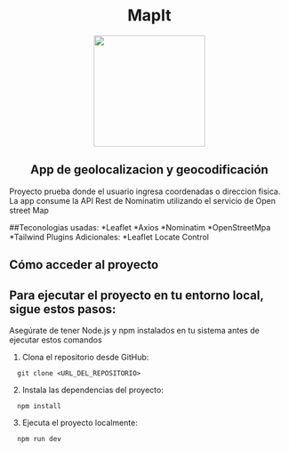 <div align='center'>
  <h1>MapIt</h1>
  <img height="200" width="200" src="https://res.cloudinary.com/dw7nvkjxx/image/upload/v1719470218/DeCamino/DeCaminoCirculo_bm96lu.png">
  <h2>App de geolocalizacion y geocodificación</h2>
 
</div>

Proyecto prueba donde el usuario ingresa coordenadas o direccion fisica.
La app consume la API Rest de Nominatim utilizando el servicio de Open street Map

##Teconologias usadas:
*Leaflet
*Axios
*Nominatim
*OpenStreetMpa
*Tailwind
Plugins Adicionales:
*Leaflet Locate Control

## Cómo acceder al proyecto

## Para ejecutar el proyecto en tu entorno local, sigue estos pasos:
Asegúrate de tener Node.js y npm instalados en tu sistema antes de ejecutar estos comandos
1. Clona el repositorio desde GitHub:
```
  git clone <URL_DEL_REPOSITORIO>
```

2. Instala las dependencias del proyecto:
```
  npm install
```
3. Ejecuta el proyecto localmente:
```
  npm run dev
```



